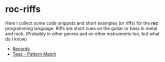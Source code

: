 # roc-riffs
Here I collect some code snippets and short examples (or riffs) for the **roc** programming language. Riffs are short cues on the guitar or bass in metal and rock. (Probably in other genres and on other instruments too, but what do I know)

- [Records](./records.md)
- [Tags - Pattern Match](./riffs/tag-pattern-match.md)


